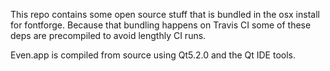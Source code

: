 This repo contains some open source stuff that is bundled in the osx 
install for fontforge. Because that bundling happens on Travis CI some
of these deps are precompiled to avoid lengthly CI runs. 

Even.app is compiled from source using Qt5.2.0 and the Qt IDE tools.


